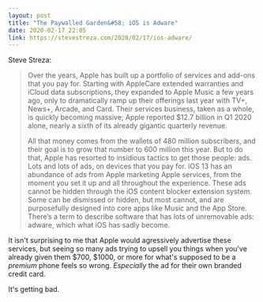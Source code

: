 ```yaml
---
layout: post
title: "The Paywalled Garden&#58; iOS is Adware"
date: 2020-02-17 22:05
link: https://stevestreza.com/2020/02/17/ios-adware/
---
```


Steve Streza:

> Over the years, Apple has built up a portfolio of services and add-ons that you pay for. Starting with AppleCare extended warranties and iCloud data subscriptions, they expanded to Apple Music a few years ago, only to dramatically ramp up their offerings last year with TV+, News+, Arcade, and Card. Their services business, taken as a whole, is quickly becoming massive; Apple reported $12.7 billion in Q1 2020 alone, nearly a sixth of its already gigantic quarterly revenue.
>
> All that money comes from the wallets of 480 million subscribers, and their goal is to grow that number to 600 million this year. But to do that, Apple has resorted to insidious tactics to get those people: ads. Lots and lots of ads, on devices that you pay for. iOS 13 has an abundance of ads from Apple marketing Apple services, from the moment you set it up and all throughout the experience. These ads cannot be hidden through the iOS content blocker extension system. Some can be dismissed or hidden, but most cannot, and are purposefully designed into core apps like Music and the App Store. There’s a term to describe software that has lots of unremovable ads: adware, which what iOS has sadly become.

It isn't surprising to me that Apple would agressively advertise these services, but seeing so many ads trying to upsell you things when you've already given them $700, $1000, or more for what's supposed to be a *premium* phone feels so wrong. *Especially* the ad for their own branded credit card.

It's getting bad.

